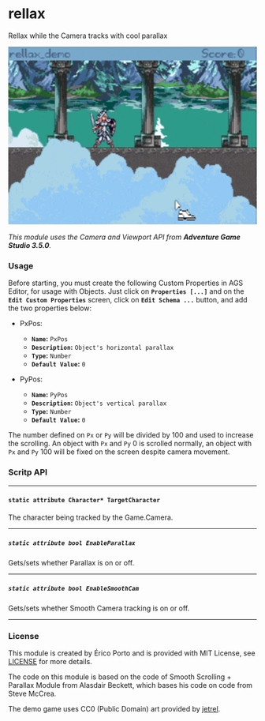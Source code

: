 # rellax
Rellax while the Camera tracks with cool parallax

[<img src="https://raw.githubusercontent.com/ericoporto/rellax/master/rellax_demo.gif" alt="rellax demo" width="640px" height="360px">](https://imgur.com/nJGnylM)


_This module uses the Camera and Viewport API from **Adventure Game Studio 3.5.0**._

### Usage

Before starting, you must create the following Custom Properties
in AGS Editor, for usage with Objects.
Just click on **`Properties [...]`** and on the **`Edit Custom Properties`** screen,
click on **`Edit Schema ...`** button, and add the two properties below:

- PxPos:
  - **`Name`:** `PxPos`
  - **`Description`:** `Object's horizontal parallax`
  - **`Type`:** `Number`
  - **`Default Value`:** `0`


- PyPos:
  - **`Name`:** `PyPos`
  - **`Description`:** `Object's vertical parallax`
  - **`Type`:** `Number`
  - **`Default Value`:** `0`

The number defined on `Px` or `Py` will be divided by 100 and used to increase
the scrolling. An object with `Px` and `Py` 0 is scrolled normally, an object
with `Px` and `Py` 100 will be fixed on the screen despite camera movement.

### Scritp API

---

#### `static attribute Character* TargetCharacter`

The character being tracked by the Game.Camera.

---

##### `static attribute bool EnableParallax`

Gets/sets whether Parallax is on or off.

---

##### `static attribute bool EnableSmoothCam`

Gets/sets whether Smooth Camera tracking is on or off.

---

### License

This module is created by Érico Porto and is provided with MIT License, see [LICENSE](LICENSE) for more details.

The code on this module is based on the code of Smooth Scrolling + Parallax Module
from Alasdair Beckett, which bases his code on code from Steve McCrea.

The demo game uses CC0 (Public Domain) art provided by [jetrel](https://opengameart.org/users/jetrel).
